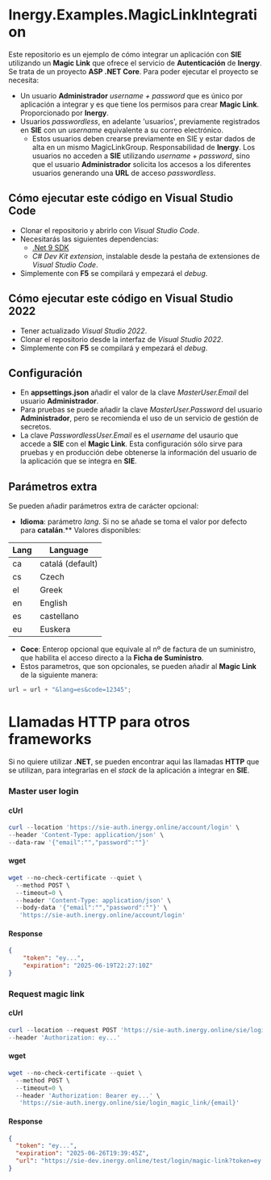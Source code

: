 # Inergy.Examples.MagicLinkIntegration

Este repositorio es un ejemplo de cómo integrar un aplicación con **SIE** utilizando un **Magic Link** que ofrece el servicio de **Autenticación** de **Inergy**.
Se trata de un proyecto **ASP .NET Core**. Para poder ejecutar el proyecto se necesita:
- Un usuario **Administrador** *username + password* que es único por aplicación a integrar y es que tiene los permisos para crear **Magic Link**. Proporcionado por **Inergy**.
- Usuarios *passwordless*, en adelante 'usuarios', previamente registrados en **SIE** con un *username* equivalente a su correo electrónico. 
    - Estos usuarios deben crearse previamente en SIE y estar dados de alta en un mismo MagicLinkGroup. Responsabilidad de **Inergy**.
Los usuarios no acceden a **SIE** utilizando *username + password*, sino que el usuario **Administrador** solicita los accesos a los diferentes usuarios generando una **URL** de acceso *passwordless*.

## Cómo ejecutar este código en Visual Studio Code
- Clonar el repositorio y abrirlo con *Visual Studio Code*.
- Necesitarás las siguientes dependencias:
    - [.Net 9 SDK](https://dotnet.microsoft.com/es-es/download/dotnet/9.0)
    - *C# Dev Kit extension*, instalable desde la pestaña de extensiones de *Visual Studio Code*.
- Simplemente con **F5** se compilará y empezará el *debug*.

## Cómo ejecutar este código en Visual Studio 2022
- Tener actualizado *Visual Studio 2022*.
- Clonar el repositorio desde la interfaz de *Visual Studio 2022*.
- Simplemente con **F5** se compilará y empezará el *debug*.

## Configuración
- En **appsettings.json** añadir el valor de la clave *MasterUser.Email* del usuario **Administrador**.
- Para pruebas se puede añadir la clave *MasterUser.Password* del usuario **Administrador**, pero se recomienda el uso de un servicio de gestión de secretos.
- La clave *PasswordlessUser.Email* es el *username* del usaurio que accede a **SIE** con el **Magic Link**. Esta configuración sólo sirve para pruebas y en producción debe obtenerse la información del usuario de la aplicación que se integra en **SIE**.

## Parámetros extra
Se pueden añadir parámetros extra de carácter opcional:
- **Idioma**: parámetro *lang*. Si no se añade se toma el valor por defecto para **catalán**.** Valores disponibles:

| Lang | Language |
| -- | -- |
| ca | catalá (default) |
| cs | Czech |
| el | Greek |
| en | English |
| es | castellano |
| eu | Euskera |

- **Coce**: Enterop opcional que equivale al nº de factura de un suministro, que habilita el acceso directo a la **Ficha de Suministro**.
- Estos parametros, que son opcionales, se pueden añadir al **Magic Link** de la siguiente manera:

``` c#
url = url + "&lang=es&code=12345";
```

# Llamadas HTTP para otros frameworks
Si no quiere utilizar **.NET**, se pueden encontrar aqui las llamadas **HTTP** que se utilizan, para integrarlas en el *stack* de la aplicación a integrar en **SIE**.

### Master user login
#### cUrl

``` powershell
curl --location 'https://sie-auth.inergy.online/account/login' \
--header 'Content-Type: application/json' \
--data-raw '{"email":"","password":""}'
```

#### wget
``` powershell
wget --no-check-certificate --quiet \
  --method POST \
  --timeout=0 \
  --header 'Content-Type: application/json' \
  --body-data '{"email":"","password":""}' \
   'https://sie-auth.inergy.online/account/login'
```

#### Response
``` json
{
    "token": "ey...",
    "expiration": "2025-06-19T22:27:10Z"
}
```

### Request magic link
#### cUrl

``` powershell
curl --location --request POST 'https://sie-auth.inergy.online/sie/login_magic_link/{email}' \
--header 'Authorization: ey...'
```

#### wget
``` powershell
wget --no-check-certificate --quiet \
  --method POST \
  --timeout=0 \
  --header 'Authorization: Bearer ey...' \
   'https://sie-auth.inergy.online/sie/login_magic_link/{email}'
```

#### Response
``` json
{
  "token": "ey...",
  "expiration": "2025-06-26T19:39:45Z",
  "url": "https://sie-dev.inergy.online/test/login/magic-link?token=ey..."
}
```